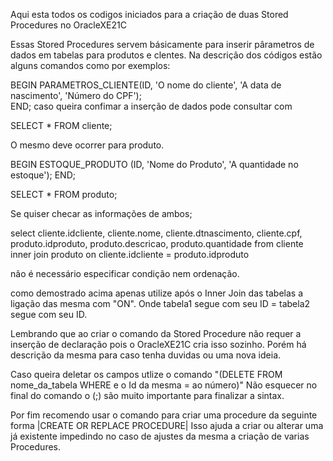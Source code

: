 
Aqui esta todos os codigos iniciados para a criação de duas Stored Procedures no OracleXE21C

Essas Stored Procedures servem básicamente para inserir pârametros de dados em tabelas para produtos e clentes.
Na descrição dos códigos estão alguns comandos como por exemplos:

BEGIN PARAMETROS_CLIENTE(ID, 'O nome do cliente', 'A data de nascimento', 'Número do CPF');  
END;
caso queira confimar a inserção de dados pode consultar com 

SELECT * FROM cliente;

O mesmo deve ocorrer para produto.

BEGIN ESTOQUE_PRODUTO (ID, 'Nome do Produto', 'A quantidade no estoque');
END;

SELECT * FROM produto;

Se quiser checar as informações de ambos;

select cliente.idcliente, cliente.nome, cliente.dtnascimento, cliente.cpf, 
produto.idproduto, produto.descricao, produto.quantidade 
from cliente 
inner join produto
on cliente.idcliente = produto.idproduto

não é necessário especificar condição nem ordenação.

como demostrado acima apenas utilize após o Inner Join das tabelas a ligação das mesma com "ON".
Onde tabela1 segue com seu ID = tabela2 segue com seu ID.


Lembrando que ao criar o comando da Stored Procedure não requer a inserção de declaração pois o 
OracleXE21C cria isso sozinho. Porém há descrição da mesma para caso tenha duvidas ou uma nova ideia.


Caso queira deletar os campos utlize o comando "(DELETE FROM nome_da_tabela WHERE e o Id da mesma = ao número)" 
Não esquecer no final do comando o (;) são muito importante para finalizar a sintax.

Por fim recomendo usar o comando para criar uma procedure da seguinte forma |CREATE OR REPLACE PROCEDURE| 
Isso ajuda a criar ou alterar uma já existente impedindo no caso de ajustes da mesma a criação de varias Procedures.